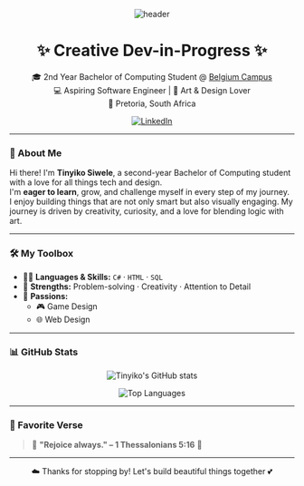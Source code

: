 <p align="center">
  <img src="https://capsule-render.vercel.app/api?type=waving&height=300&color=gradient&text=Hi%20I'm%20Tinyiko%20Siwele!&fontAlign=50" alt="header"/>
</p>

<h1 align="center">✨ Creative Dev-in-Progress ✨</h1>

<p align="center">
  🎓 2nd Year Bachelor of Computing Student @ <a href="https://www.belgiumcampus.ac.za/">Belgium Campus</a> <br/>
  💻 Aspiring Software Engineer | 🎨 Art & Design Lover  <br/>
  📍 Pretoria, South Africa <br/>
</p>

<p align="center">
  <a href="https://www.linkedin.com/in/tinyiko-siwele-22745a2a9">
    <img src="https://img.shields.io/badge/LinkedIn-Tinyiko%20Siwele-blue?style=flat-square&logo=linkedin" alt="LinkedIn">
  </a>
</p>

---

### 🌸 About Me

Hi there! I'm **Tinyiko Siwele**, a second-year Bachelor of Computing student with a love for all things tech and design.  
I'm **eager to learn**, grow, and challenge myself in every step of my journey.  
I enjoy building things that are not only smart but also visually engaging. My journey is driven by creativity, curiosity, and a love for blending logic with art.

---

### 🛠️ My Toolbox

- 👩‍💻 **Languages & Skills:** `C#` · `HTML` · `SQL` 
- 🧠 **Strengths:** Problem-solving · Creativity · Attention to Detail
- 💖 **Passions:**  
  - 🎮 Game Design   
  - 🌐 Web Design  

---

### 📊 GitHub Stats

<p align="center">
  <img src="https://github-readme-stats.vercel.app/api?username=TinyikoS&show_icons=true&theme=tokyonight" alt="Tinyiko's GitHub stats"/>
</p>

<p align="center">
  <img src="https://github-readme-stats.vercel.app/api/top-langs/?username=TinyikoS&layout=compact&theme=tokyonight" alt="Top Languages"/>
</p>

---

### 🌼 Favorite Verse

> 🌟 **"Rejoice always." – 1 Thessalonians 5:16** 🌟

---

<p align="center">
  ☁️ Thanks for stopping by! Let's build beautiful things together 💕
</p>
